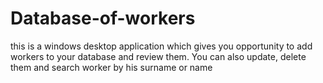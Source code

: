 # Database-of-workers
this is a windows desktop application which gives you opportunity to add workers to your database and review them. You can also update, delete them and search worker by his surname or name
